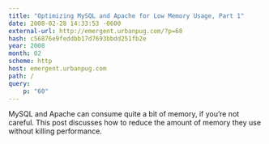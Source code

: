 ```yaml
---
title: "Optimizing MySQL and Apache for Low Memory Usage, Part 1"
date: 2008-02-28 14:33:53 -0600
external-url: http://emergent.urbanpug.com/?p=60
hash: c56876e9feddbb17d7693bbdd251fb2e
year: 2008
month: 02
scheme: http
host: emergent.urbanpug.com
path: /
query:
    p: "60"
---
```


MySQL and Apache can consume quite a bit of memory, if you’re not careful. This post discusses how to reduce the amount of memory they use without killing performance.
